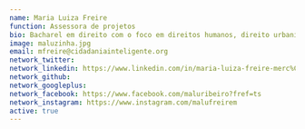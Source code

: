 ```yaml
---
name: Maria Luiza Freire
function: Assessora de projetos
bio: Bacharel em direito com o foco em direitos humanos, direito urbanístico e diversidade, acredita que a inclusão social e o debate interdisciplinar são fundamentais para democratização dos espaços de incidência e resiliência nas cidades.
image: maluzinha.jpg
email: mfreire@cidadaniainteligente.org
network_twitter: 
network_linkedin: https://www.linkedin.com/in/maria-luiza-freire-merc%C3%AAs-55a837bb/
network_github: 
network_googleplus:
network_facebook: https://www.facebook.com/maluribeiro?fref=ts
network_instagram: https://www.instagram.com/malufreirem
active: true
---
```

